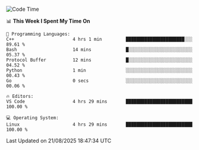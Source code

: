 
<!--START_SECTION:waka-->
![Code Time](http://img.shields.io/badge/Code%20Time-3%2C709%20hrs%2017%20mins-blue)

📊 **This Week I Spent My Time On** 

```text
💬 Programming Languages: 
C++                      4 hrs 1 min         ██████████████████████░░░   89.61 % 
Bash                     14 mins             █░░░░░░░░░░░░░░░░░░░░░░░░   05.37 % 
Protocol Buffer          12 mins             █░░░░░░░░░░░░░░░░░░░░░░░░   04.52 % 
Python                   1 min               ░░░░░░░░░░░░░░░░░░░░░░░░░   00.43 % 
Go                       0 secs              ░░░░░░░░░░░░░░░░░░░░░░░░░   00.06 % 

🔥 Editors: 
VS Code                  4 hrs 29 mins       █████████████████████████   100.00 % 

💻 Operating System: 
Linux                    4 hrs 29 mins       █████████████████████████   100.00 % 
```


 Last Updated on 21/08/2025 18:47:34 UTC
<!--END_SECTION:waka-->

